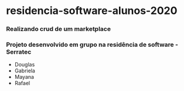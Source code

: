 # residencia-software-alunos-2020
### Realizando crud de um marketplace

### Projeto desenvolvido em grupo na residência de software - Serratec
- Douglas
- Gabriela
- Mayana
- Rafael
